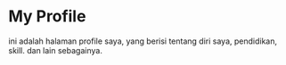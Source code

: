 # My Profile
ini adalah halaman profile saya, yang berisi tentang diri saya, pendidikan, skill. dan lain sebagainya.
